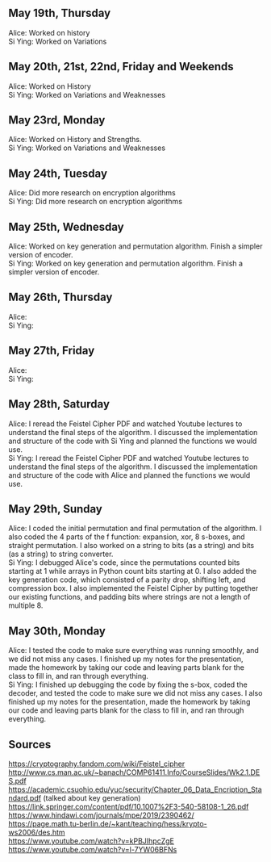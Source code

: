 ## May 19th, Thursday
Alice: Worked on history\
Si Ying: Worked on Variations

## May 20th, 21st, 22nd, Friday and Weekends
Alice: Worked on History\
Si Ying: Worked on Variations and Weaknesses

## May 23rd, Monday
Alice: Worked on History and Strengths. \
Si Ying: Worked on Variations and Weaknesses

## May 24th, Tuesday
Alice: Did more research on encryption algorithms\
Si Ying: Did more research on encryption algorithms

## May 25th, Wednesday
Alice: Worked on key generation and permutation algorithm. Finish a simpler version of encoder.\
Si Ying: Worked on key generation and permutation algorithm. Finish a simpler version of encoder.

## May 26th, Thursday
Alice:\
Si Ying:

## May 27th, Friday
Alice:\
Si Ying:

## May 28th, Saturday
Alice: I reread the Feistel Cipher PDF and watched Youtube lectures to understand the final steps of the algorithm. I discussed the implementation and structure of the code with Si Ying and planned the functions we would use.\
Si Ying: I reread the Feistel Cipher PDF and watched Youtube lectures to understand the final steps of the algorithm. I discussed the implementation and structure of the code with Alice and planned the functions we would use. 

## May 29th, Sunday
Alice: I coded the initial permutation and final permutation of the algorithm. I also coded the 4 parts of the f function: expansion, xor, 8 s-boxes, and straight permutation. I also worked on a string to bits (as a string) and bits (as a string) to string converter.\
Si Ying: I debugged Alice's code, since the permutations counted bits starting at 1 while arrays in Python count bits starting at 0. I also added the key generation code, which consisted of a parity drop, shifting left, and compression box. I also implemented the Feistel Cipher by putting together our existing functions, and padding bits where strings are not a length of multiple 8.

## May 30th, Monday
Alice: I tested the code to make sure everything was running smoothly, and we did not miss any cases. I finished up my notes for the presentation, made the homework by taking our code and leaving parts blank for the class to fill in, and ran through everything.\
Si Ying: I finished up debugging the code by fixing the s-box, coded the decoder, and tested the code to make sure we did not miss any cases. I also finished up my notes for the presentation, made the homework by taking our code and leaving parts blank for the class to fill in, and ran through everything.


## Sources
https://cryptography.fandom.com/wiki/Feistel_cipher \
http://www.cs.man.ac.uk/~banach/COMP61411.Info/CourseSlides/Wk2.1.DES.pdf \
https://academic.csuohio.edu/yuc/security/Chapter_06_Data_Encription_Standard.pdf (talked about key generation)\
https://link.springer.com/content/pdf/10.1007%2F3-540-58108-1_26.pdf \
https://www.hindawi.com/journals/mpe/2019/2390462/ \
https://page.math.tu-berlin.de/~kant/teaching/hess/krypto-ws2006/des.htm \
https://www.youtube.com/watch?v=kPBJIhpcZgE \
https://www.youtube.com/watch?v=l-7YW06BFNs 
